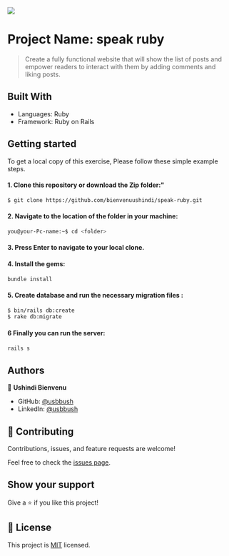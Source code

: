![](https://img.shields.io/badge/Microverse-blueviolet)

# Project Name: speak ruby
> Create a fully functional website that will show the list of posts and empower readers to interact with them by adding comments and liking posts.

## Built With
- Languages: Ruby
- Framework: Ruby on Rails

## Getting started
To get a local copy of this exercise, Please follow these simple example steps.

#### 1. Clone this repository or download the Zip folder:"

```bash command
$ git clone https://github.com/bienvenuushindi/speak-ruby.git
```
#### 2. Navigate to the location of the folder in your machine:
```bash command
you@your-Pc-name:~$ cd <folder>
```
#### 3. Press Enter to navigate to your local clone.
#### 4. Install the gems:
```bash command
bundle install
```
#### 5. Create database and run the necessary migration files :
```bash command
$ bin/rails db:create
$ rake db:migrate
```
#### 6 Finally you can run the server:
```bash command
rails s
```
## Authors
👤 **Ushindi Bienvenu**
- GitHub: [@usbbush](https://github.com/bienvenuushindi)
- LinkedIn: [@usbbush](https://www.linkedin.com/in/usbbush/)

## 🤝 Contributing

Contributions, issues, and feature requests are welcome!

Feel free to check the [issues page](../../issues/).

## Show your support

Give a ⭐️ if you like this project!

## 📝 License

This project is [MIT](./MIT.md) licensed.
